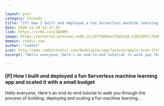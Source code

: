 ```yaml
---

layout: post
category: threads
title: "[P] How I built and deployed a fun Serverless machine learning app and scaled it with a small budget"
date: 2020-12-30 12:37:25
link: https://vrhk.co/2JAXRMc
image: https://external-preview.redd.it/wYFfQO8euJfbGU1q9_h1O5Z0V7j75mNxwePfMPYEIDk.jpg?width=1200&height=628.272251309&auto=webp&crop=1200:628.272251309,smart&s=431a6e0c6d9cc1a0143be6fb4a01654e39e01915
domain: reddit.com
author: "reddit"
icon: http://www.redditstatic.com/desktop2x/img/favicon/apple-icon-57x57.png
excerpt: "Hello everyone, Here's an end-to-end tutorial to walk you through the process of building, deploying and scaling a fun machine learning..."

---
```


### [P] How I built and deployed a fun Serverless machine learning app and scaled it with a small budget

Hello everyone, Here's an end-to-end tutorial to walk you through the process of building, deploying and scaling a fun machine learning...